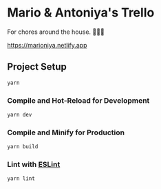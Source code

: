 # Mario & Antoniya's Trello

For chores around the house. 🧹🏡✨

https://marioniya.netlify.app

## Project Setup

```sh
yarn
```

### Compile and Hot-Reload for Development

```sh
yarn dev
```

### Compile and Minify for Production

```sh
yarn build
```

### Lint with [ESLint](https://eslint.org/)

```sh
yarn lint
```
